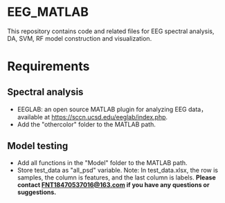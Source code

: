 # EEG_MATLAB
This repository contains code and related files for EEG spectral analysis, DA, SVM, RF model construction and visualization.
# Requirements
## Spectral analysis
* EEGLAB: an open source MATLAB plugin for analyzing EEG data，available at https://sccn.ucsd.edu/eeglab/index.php.
* Add the "othercolor" folder to the MATLAB path.
## Model testing
* Add all functions in the "Model" folder to the MATLAB path.
* Store test_data as "all_psd" variable.
Note: In test_data.xlsx, the row is samples, the column is features, and the last column is labels.
**Please contact FNT18470537016@163.com if you have any questions or suggestions.**
